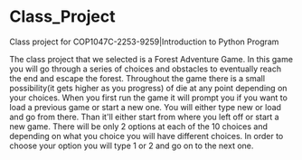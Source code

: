 # Class_Project
Class project for COP1047C-2253-9259|Introduction to Python Program

The class project that we selected is a Forest Adventure Game.
In this game you will go through a series of choices and obstacles to eventually reach the end and escape the forest. Throughout the game there is a small possibility(it gets higher as you progress) of die at any point depending on your choices.
When you first run the game it will prompt you if you want to load a previous game or start a new one. You will either type new or load and go from there. Than it'll either start from where you left off or start a new game. There will be only 2 options at each of the 10 choices and depending on what you choice you will have different choices. In order to choose your option you will type 1 or 2 and go on to the next one.
